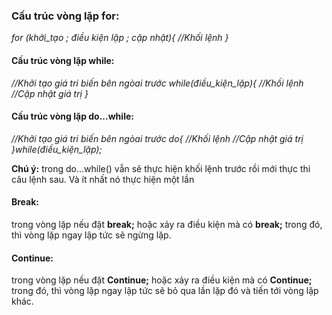 ### **Cấu trúc vòng lặp for:**

_for (khởi_tạo ; điều kiện lặp ; cập nhật){
	//Khối lệnh
}_

#### **Cấu trúc vòng lặp while:**
_//Khởi tạo giá tri biến bên ngòai trước
while(điều_kiện_lặp){
	//Khối lệnh
	//Cập nhật giá trị
}_

#### **Cấu trúc vòng lặp do...while:**
_//Khởi tạo giá tri biến bên ngòai trước
do{
	//Khối lệnh
	//Cập nhật giá trị
}while(điều_kiện_lặp);_

**Chú ý:** trong do...while() vẫn sẽ thực hiện khối lệnh trước rồi mới thực thi câu lệnh sau. Và ít nhất nó thực hiện một lần

#### **Break:**
trong vòng lặp nếu đặt **break;** hoặc xảy ra điều kiện mà có **break;** trong đó, thì vòng lặp ngay lập tức sẽ ngừng lặp.

#### **Continue:**
trong vòng lặp nếu đặt **Continue;** hoặc xảy ra điều kiện mà có **Continue;** trong đó, thì vòng lặp ngay lập tức sẽ bỏ qua lần lặp đó và tiến tới vòng lặp khác.
